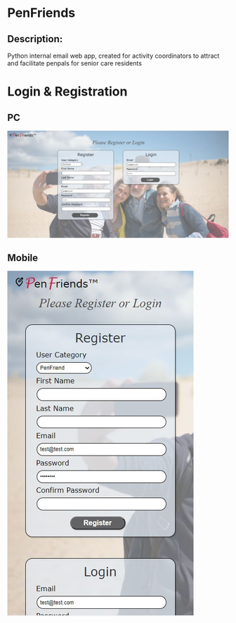 <h1>PenFriends</h1>
<h2>Description:</h2>
<p>Python internal email web app, created for activity coordinators to attract and facilitate penpals for senior care residents</p>
<h1>Login & Registration</h2>
<h2>PC</h2>
<img src="demo/login_pc.JPG">
<h2>Mobile</h2>
<img src="demo/login_mobile.JPG">